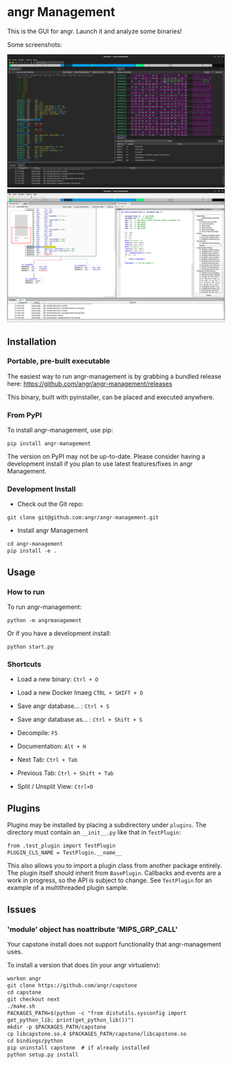 # angr Management

This is the GUI for angr.
Launch it and analyze some binaries!

Some screenshots:

[![Disassembly](https://github.com/angr/angr-management/blob/master/screenshots/disassembly.png)](https://github.com/angr/angr-management/blob/master/screenshots/disassembly.png)
[![Decompilation](https://github.com/angr/angr-management/blob/master/screenshots/decompilation.png)](https://github.com/angr/angr-management/blob/master/screenshots/decompilation.png)

## Installation

### Portable, pre-built executable

The easiest way to run angr-management is by grabbing a bundled release here: https://github.com/angr/angr-management/releases

This binary, built with pyinstaller, can be placed and executed anywhere.

### From PyPI

To install angr-management, use pip:

```
pip install angr-management
```

The version on PyPI may not be up-to-date.
Please consider having a development install if you plan to use latest features/fixes in angr Management.

### Development Install

- Check out the Git repo:

```
git clone git@github.com:angr/angr-management.git
```

- Install angr Management

```
cd angr-management
pip install -e .
```

## Usage

### How to run

To run angr-management:

```
python -m angrmanagement
```

Or if you have a development install:

```
python start.py
```

### Shortcuts
- Load a new binary: ```Ctrl + O```
- Load a new Docker Imaeg ```CTRL + SHIFT + O```
- Save angr database... : ```Ctrl + S```
- Save angr database as... : ```Ctrl + Shift + S```
- Decompile: ```F5```
- Documentation: ```Alt + H```

- Next Tab: ```Ctrl + Tab```
- Previous Tab: ```Ctrl + Shift + Tab```
- Split / Unsplit View: ```Ctrl+D```

## Plugins

Plugins may be installed by placing a subdirectory under `plugins`. The directory must contain an `__init__.py` like that in `TestPlugin`:
```
from .test_plugin import TestPlugin
PLUGIN_CLS_NAME = TestPlugin.__name__
```

This also allows you to import a plugin class from another package entirely. The plugin itself should inherit from `BasePlugin`. Callbacks and events are a work in progress, so the API is subject to change. See `TestPlugin` for an example of a multithreaded plugin sample.

## Issues

### 'module' object has noattribute 'MIPS_GRP_CALL'

Your capstone install does not support functionality that angr-management uses.

To install a version that does (in your angr virtualenv):
```
workon angr
git clone https://github.com/angr/capstone
cd capstone
git checkout next
./make.sh
PACKAGES_PATH=$(python -c "from distutils.sysconfig import get_python_lib; print(get_python_lib())")
mkdir -p $PACKAGES_PATH/capstone
cp libcapstone.so.4 $PACKAGES_PATH/capstone/libcapstone.so
cd bindings/python
pip uninstall capstone  # if already installed
python setup.py install
```

